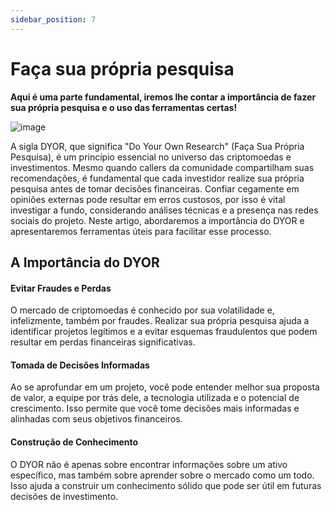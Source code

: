 ```yaml
---
sidebar_position: 7
---
```


# Faça sua própria pesquisa

**Aqui é uma parte fundamental, iremos lhe contar a importância de fazer sua própria pesquisa e o uso das ferramentas certas!**


![image](https://github.com/user-attachments/assets/0b840c5b-33e1-4736-8fb3-d9d7a8732f69)

A sigla DYOR, que significa "Do Your Own Research" (Faça Sua Própria Pesquisa), é um princípio essencial no universo das criptomoedas e investimentos. Mesmo quando callers da comunidade compartilham suas recomendações, é fundamental que cada investidor realize sua própria pesquisa antes de tomar decisões financeiras. Confiar cegamente em opiniões externas pode resultar em erros custosos, por isso é vital investigar a fundo, considerando análises técnicas e a presença nas redes sociais do projeto. Neste artigo, abordaremos a importância do DYOR e apresentaremos ferramentas úteis para facilitar esse processo.

## A Importância do DYOR

#### Evitar Fraudes e Perdas

O mercado de criptomoedas é conhecido por sua volatilidade e, infelizmente, também por fraudes. Realizar sua própria pesquisa ajuda a identificar projetos legítimos e a evitar esquemas fraudulentos que podem resultar em perdas financeiras significativas.

#### Tomada de Decisões Informadas

Ao se aprofundar em um projeto, você pode entender melhor sua proposta de valor, a equipe por trás dele, a tecnologia utilizada e o potencial de crescimento. Isso permite que você tome decisões mais informadas e alinhadas com seus objetivos financeiros.

#### Construção de Conhecimento

O DYOR não é apenas sobre encontrar informações sobre um ativo específico, mas também sobre aprender sobre o mercado como um todo. Isso ajuda a construir um conhecimento sólido que pode ser útil em futuras decisões de investimento.
